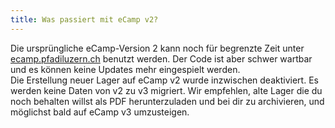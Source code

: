 ```yaml
---
title: Was passiert mit eCamp v2?
---
```


Die ursprüngliche eCamp-Version 2 kann noch für begrenzte Zeit unter [ecamp.pfadiluzern.ch](https://ecamp.pfadiluzern.ch) benutzt werden.
Der Code ist aber schwer wartbar und es können keine Updates mehr eingespielt werden.<br/>
Die Erstellung neuer Lager auf eCamp v2 wurde inzwischen deaktiviert. Es werden keine Daten von v2 zu v3 migriert.
Wir empfehlen, alte Lager die du noch behalten willst als PDF herunterzuladen und bei dir zu archivieren, und möglichst bald auf eCamp v3 umzusteigen.
